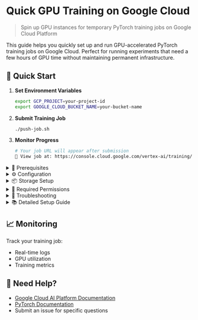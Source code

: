 # Quick GPU Training on Google Cloud
> Spin up GPU instances for temporary PyTorch training jobs on Google Cloud Platform

This guide helps you quickly set up and run GPU-accelerated PyTorch training jobs on Google Cloud. Perfect for running experiments that need a few hours of GPU time without maintaining permanent infrastructure.

## 🚀 Quick Start

1. **Set Environment Variables**
   ```bash
   export GCP_PROJECT=your-project-id
   export GOOGLE_CLOUD_BUCKET_NAME=your-bucket-name
   ```

2. **Submit Training Job**
   ```bash
   ./push-job.sh
   ```

3. **Monitor Progress**
   ```bash
   # Your job URL will appear after submission
   🔗 View job at: https://console.cloud.google.com/vertex-ai/training/custom-jobs?project=$GCP_PROJECT
   ```

<details>
<summary>🔧 Prerequisites</summary>

- Google Cloud Platform (GCP) account
- Google Cloud SDK installed
- Docker installed locally
- Weights & Biases account (optional)

[See setup instructions](#detailed-setup)
</details>

<details>
<summary>⚙️ Configuration</summary>

The `job_config_gpu.yaml` file controls your GPU and environment settings:

```yaml
workerPoolSpecs:
  machineSpec:
    machineType: a2-highgpu-1g  # 40GB GPU
    acceleratorType: NVIDIA_TESLA_A100
    acceleratorCount: 1
  replicaCount: 1
  containerSpec:
    imageUri: 'us-docker.pkg.dev/deeplearning-platform-release/gcr.io/pytorch-cu121.2-2.py310'
    env:
      - name: GCS_BUCKET_NAME
        value: gs://your-bucket
      - name: BRANCH_NAME
        value: your-branch
      - name: GITHUB_REPO
        value: your-repo
```
</details>

<details>
<summary>📦 Storage Setup</summary>

1. Create a GCS bucket:
   ```bash
   ./create_bucket.sh
   ```

2. Upload training data:
   ```bash
   gsutil -m cp -r ./training_data gs://your-bucket/
   ```
</details>

<details>
<summary>🔑 Required Permissions</summary>

Minimum IAM roles needed:
- AI Platform Admin (`roles/ml.admin`)
- Storage Object Admin (`roles/storage.objectAdmin`)
- Container Registry Service Agent
</details>

<details>
<summary>🐛 Troubleshooting</summary>

1. **Job Won't Start**
   - Check IAM permissions
   - Verify GPU quota in your region
   
2. **Storage Access Issues**
   - Test bucket access: `gsutil ls gs://your-bucket`
   - Verify service account permissions

3. **Local Testing**
   ```bash
   # Mount cloud storage locally
   gcsfuse --anonymous-access your-bucket /mount/point
   ```
</details>

<details id="detailed-setup">
<summary>📚 Detailed Setup Guide</summary>

### 1. Enable Required APIs
- Google Cloud Storage
- AI Platform Training & Prediction
- Container Registry

### 2. Shell Configuration
```bash
# Install oh-my-zsh for better CLI experience
sh -c "$(curl -fsSL https://raw.githubusercontent.com/ohmyzsh/ohmyzsh/master/tools/install.sh)"

# Add to .zshrc
plugins=(git)
export GCP_PROJECT=your-project-id
export GOOGLE_CLOUD_BUCKET_NAME=your-bucket-name
```

### 3. Container Registry Setup
```bash
gcloud auth configure-docker
```

[Full setup documentation available in the original README]
</details>

## 📈 Monitoring

Track your training job:
- Real-time logs
- GPU utilization
- Training metrics

## 🛟 Need Help?

- [Google Cloud AI Platform Documentation](https://cloud.google.com/ai-platform/docs)
- [PyTorch Documentation](https://pytorch.org/docs/stable/index.html)
- Submit an issue for specific questions

